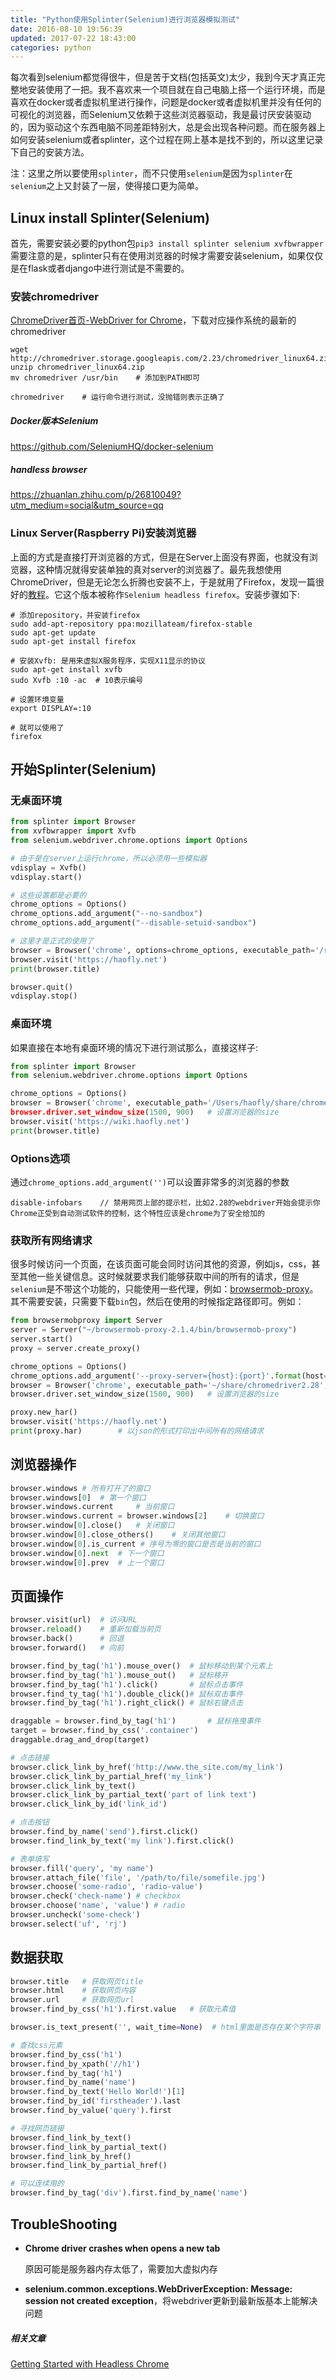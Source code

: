 ```yaml
---
title: "Python使用Splinter(Selenium)进行浏览器模拟测试"
date: 2016-08-10 19:56:39
updated: 2017-07-22 18:43:00
categories: python
---
```

每次看到selenium都觉得很牛，但是苦于文档(包括英文)太少，我到今天才真正完整地安装使用了一把。我不喜欢来一个项目就在自己电脑上搭一个运行环境，而是喜欢在docker或者虚拟机里进行操作，问题是docker或者虚拟机里并没有任何的可视化的浏览器，而Selenium又依赖于这些浏览器驱动，我是最讨厌安装驱动的，因为驱动这个东西电脑不同差距特别大，总是会出现各种问题。而在服务器上如何安装selenium或者splinter，这个过程在网上基本是找不到的，所以这里记录下自己的安装方法。

注：这里之所以要使用`splinter`，而不只使用`selenium`是因为`splinter`在`selenium`之上又封装了一层，使得接口更为简单。

## Linux install Splinter(Selenium)

首先，需要安装必要的python包`pip3 install splinter selenium xvfbwrapper`需要注意的是，splinter只有在使用浏览器的时候才需要安装selenium，如果仅仅是在flask或者django中进行测试是不需要的。

### 安装chromedriver

[ChromeDriver首页-WebDriver for Chrome](https://sites.google.com/a/chromium.org/chromedriver/)，下载对应操作系统的最新的chromedriver

```shell
wget http://chromedriver.storage.googleapis.com/2.23/chromedriver_linux64.zip
unzip chromedriver_linux64.zip
mv chromedriver /usr/bin	# 添加到PATH即可

chromedriver	# 运行命令进行测试，没抛错则表示正确了
```

##### Docker版本Selenium

https://github.com/SeleniumHQ/docker-selenium

##### handless browser

https://zhuanlan.zhihu.com/p/26810049?utm_medium=social&utm_source=qq

### Linux Server(Raspberry Pi)安装浏览器

上面的方式是直接打开浏览器的方式，但是在Server上面没有界面，也就没有浏览器，这种情况就得安装单独的真对server的浏览器了。最先我想使用ChromeDriver，但是无论怎么折腾也安装不上，于是就用了Firefox，发现一篇很好的[教程](http://www.installationpage.com/selenium/how-to-run-selenium-headless-firefox-in-ubuntu/)。它这个版本被称作`Selenium headless firefox`。安装步骤如下:

```shell
# 添加repository，并安装firefox
sudo add-apt-repository ppa:mozillateam/firefox-stable
sudo apt-get update
sudo apt-get install firefox

# 安装Xvfb: 是用来虚拟X服务程序，实现X11显示的协议
sudo apt-get install xvfb
sudo Xvfb :10 -ac  # 10表示编号

# 设置环境变量
export DISPLAY=:10

# 就可以使用了
firefox
```

## 开始Splinter(Selenium)

### 无桌面环境

```python
from splinter import Browser
from xvfbwrapper import Xvfb
from selenium.webdriver.chrome.options import Options

# 由于是在server上运行chrome，所以必须用一些模拟器
vdisplay = Xvfb()
vdisplay.start()

# 这些设置都是必要的
chrome_options = Options()
chrome_options.add_argument("--no-sandbox")
chrome_options.add_argument("--disable-setuid-sandbox")

# 这里才是正式的使用了
browser = Browser('chrome', options=chrome_options, executable_path='/root/bin/chromedriver')
browser.visit('https://haofly.net')
print(browser.title)

browser.quit()
vdisplay.stop()
```

### 桌面环境

如果直接在本地有桌面环境的情况下进行测试那么，直接这样子:

```python
from splinter import Browser
from selenium.webdriver.chrome.options import Options

chrome_options = Options()
browser = Browser('chrome', executable_path='/Users/haofly/share/chromedriver, user_agent='User-Agent设置', option=chrome_options)
browser.driver.set_window_size(1500, 900)	# 设置浏览器的size
browser.visit('https://wiki.haofly.net')
print(browser.title)
```

### Options选项

通过`chrome_options.add_argument('')`可以设置非常多的浏览器的参数

```she
disable-infobars	// 禁用网页上部的提示栏，比如2.28的webdriver开始会提示你Chrome正受到自动测试软件的控制，这个特性应该是chrome为了安全给加的
```

### 获取所有网络请求

很多时候访问一个页面，在该页面可能会同时访问其他的资源，例如js，css，甚至其他一些关键信息。这时候就要求我们能够获取中间的所有的请求，但是`selenium`是不带这个功能的，只能使用一些代理，例如：[browsermob-proxy](https://github.com/lightbody/browsermob-proxy)。其不需要安装，只需要下载`bin`包，然后在使用的时候指定路径即可。例如：

```python
from browsermobproxy import Server
server = Server("~/browsermob-proxy-2.1.4/bin/browsermob-proxy")
server.start()
proxy = server.create_proxy()

chrome_options = Options()
chrome_options.add_argument('--proxy-server={host}:{port}'.format(host='localhost', port=proxy.port))
browser = Browser('chrome', executable_path='~/share/chromedriver2.28', options=chrome_options)
browser.driver.set_window_size(1500, 900)	# 设置浏览器的size

proxy.new_har()
browser.visit('https://haofly.net')
print(proxy.har)		# 以json的形式打印出中间所有的网络请求
```

## 浏览器操作

```python
browser.windows	# 所有打开了的窗口
browser.windows[0]	# 第一个窗口
browser.windows.current 	# 当前窗口
browser.windows.current = browser.windows[2]	# 切换窗口
browser.window[0].close()	# 关闭窗口
browser.window[0].close_others()	# 关闭其他窗口
browser.window[0].is_current # 序号为零的窗口是否是当前的窗口
browser.window[0].next	# 下一个窗口
browser.window[0].prev	# 上一个窗口
```

## 页面操作

```python
browser.visit(url)	# 访问URL
browser.reload()	# 重新加载当前页
browser.back()		# 回退
browser.forward()	# 向前

browser.find_by_tag('h1').mouse_over()	# 鼠标移动到某个元素上
browser.find_by_tag('h1').mouse_out()	# 鼠标移开
browser.find_by_tag('h1').click()		# 鼠标点击事件
browser.find_ty_tag('h1').double_click()# 鼠标双击事件
browser.find_by_tag('h1').right_click()	# 鼠标右键点击

draggable = browser.find_by_tag('h1')		# 鼠标拖曳事件
target = browser.find_by_css('.container')
draggable.drag_and_drop(target)	

# 点击链接
browser.click_link_by_href('http://www.the_site.com/my_link')
browser.click_link_by_partial_href('my_link')
browser.click_link_by_text()
browser.click_link_by_partial_text('part of link text')
browser.click_link_by_id('link_id')

# 点击按钮
browser.find_by_name('send').first.click()
browser.find_link_by_text('my link').first.click()

# 表单填写
browser.fill('query', 'my name')
browser.attach_file('file', '/path/to/file/somefile.jpg')
browser.choose('some-radio', 'radio-value')
browser.check('check-name') # checkbox
browser.choose('name', 'value')	# radio
browser.uncheck('some-check')
browser.select('uf', 'rj')
```

## 数据获取

```python
browser.title	# 获取网页title
browser.html	# 获取网页内容
browser.url		# 获取网页url
browser.find_by_css('h1').first.value	# 获取元素值

browser.is_text_present('', wait_time=None)  # html里面是否存在某个字符串

# 查找css元素
browser.find_by_css('h1')
browser.find_by_xpath('//h1')
browser.find_by_tag('h1')
browser.find_by_name('name')
browser.find_by_text('Hello World!')[1]
browser.find_by_id('firstheader').last
browser.find_by_value('query').first

# 寻找网页链接
browser.find_link_by_text()
browser.find_link_by_partial_text()
browser.find_link_by_href()
browser.find_link_by_partial_href()

# 可以连续用的
browser.find_by_tag('div').first.find_by_name('name')
```

## TroubleShooting

- **Chrome driver crashes when opens a new tab**

  原因可能是服务器内存太低了，需要加大虚拟内存

- **selenium.common.exceptions.WebDriverException: Message: session not created exception**，将webdriver更新到最新版基本上能解决问题

##### 相关文章

[Getting Started with Headless Chrome](https://developers.google.com/web/updates/2017/04/headless-chrome?utm_campaign=CodeTengu&utm_medium=email&utm_source=CodeTengu_89)